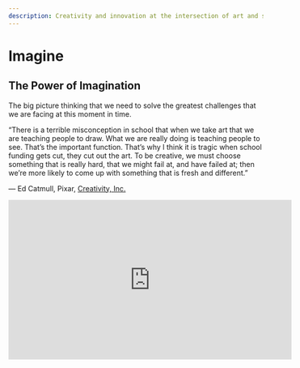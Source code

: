 ```yaml
---
description: Creativity and innovation at the intersection of art and science.
---
```


# Imagine

## The Power of Imagination

The big picture thinking that we need to solve the greatest challenges that we are facing at this moment in time.

“There is a terrible misconception in school that when we take art that we are teaching people to draw. What we are really doing is teaching people to see. That’s the important function. That’s why I think it is tragic when school funding gets cut, they cut out the art. To be creative, we must choose something that is really hard, that we might fail at, and have failed at; then we’re more likely to come up with something that is fresh and different.”

— Ed Catmull, Pixar, [Creativity, Inc.](https://medium.com/imaginaxiom/art-science-7f076db69e12)

<iframe width="560" height="315" src="https://www.youtube.com/embed/ZrjusPeOZRk" frameborder="0" allow="accelerometer; autoplay; encrypted-media; gyroscope; picture-in-picture" allowfullscreen></iframe>
